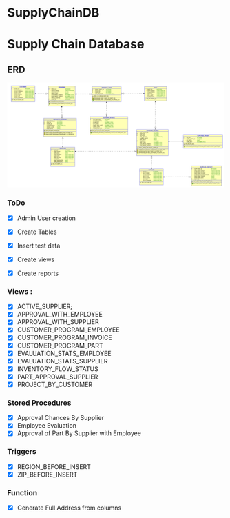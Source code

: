 # SupplyChainDB
# Supply Chain Database

## ERD

![ERD](ERD.png)


### ToDo

- [x] Admin User creation
- [x] Create Tables
- [x] Insert test data
- [x] Create views
- [x] Create reports


### Views :
- [x] ACTIVE_SUPPLIER;
- [x] APPROVAL_WITH_EMPLOYEE
- [x] APPROVAL_WITH_SUPPLIER
- [x] CUSTOMER_PROGRAM_EMPLOYEE
- [x] CUSTOMER_PROGRAM_INVOICE
- [x] CUSTOMER_PROGRAM_PART
- [x] EVALUATION_STATS_EMPLOYEE
- [x] EVALUATION_STATS_SUPPLIER
- [x] INVENTORY_FLOW_STATUS
- [x] PART_APPROVAL_SUPPLIER
- [x] PROJECT_BY_CUSTOMER

### Stored Procedures
- [x] Approval Chances By Supplier
- [x] Employee Evaluation
- [x] Approval of Part By Supplier with Employee

### Triggers
- [x] REGION_BEFORE_INSERT
- [x] ZIP_BEFORE_INSERT

### Function
- [x]  Generate Full Address from columns




